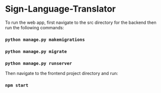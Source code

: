 # Sign-Language-Translator

To run the web app, first navigate to the src directory for the backend then run the following commands:

### `python manage.py makemigrations`
### `python manage.py migrate`
### `python manage.py runserver`

Then navigate to the frontend project directory and run:

### `npm start`
